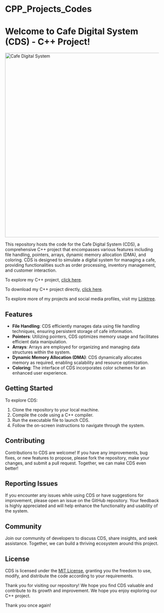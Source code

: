 # CPP_Projects_Codes

# Welcome to Cafe Digital System (CDS) - C++ Project!

<img width="602" alt="Cafe Digital System" src="https://github.com/BilalAli6/CPP_Projects_Codes/assets/143745255/00479aed-f82a-4994-a9b7-5c8868b6e806">




This repository hosts the code for the Cafe Digital System (CDS), a comprehensive C++ project that encompasses various features including file handling,
pointers, arrays, dynamic memory allocation (DMA), and coloring. CDS is designed to simulate a digital system for managing a cafe, providing functionalities
such as order processing, inventory management, and customer interaction.

To explore my C++ project, [click here](https://drive.google.com/drive/u/0/folders/12Hon_q9_x7x2GAUFvIMfV1UmpMYPsyVD).

To download my C++ project directly, [click here](https://drive.google.com/drive/u/0/folders/12Hon_q9_x7x2GAUFvIMfV1UmpMYPsyVD).

To explore more of my projects and social media profiles, visit my [Linktree](linktr.ee/bilalalisaif6).



## Features

- **File Handling**: CDS efficiently manages data using file handling techniques, ensuring persistent storage of cafe information.
- **Pointers**: Utilizing pointers, CDS optimizes memory usage and facilitates efficient data manipulation.
- **Arrays**: Arrays are employed for organizing and managing data structures within the system.
- **Dynamic Memory Allocation (DMA)**: CDS dynamically allocates memory as required, enabling scalability and resource optimization.
- **Coloring**: The interface of CDS incorporates color schemes for an enhanced user experience.

## Getting Started

To explore CDS:

1. Clone the repository to your local machine.
2. Compile the code using a C++ compiler.
3. Run the executable file to launch CDS.
4. Follow the on-screen instructions to navigate through the system.

## Contributing

Contributions to CDS are welcome! If you have any improvements, bug fixes, or new features to propose, please fork the repository, make your changes, and submit a pull request. Together, we can make CDS even better!

## Reporting Issues

If you encounter any issues while using CDS or have suggestions for improvement, please open an issue on the GitHub repository. Your feedback is highly appreciated and will help enhance the functionality and usability of the system.

## Community

Join our community of developers to discuss CDS, share insights, and seek assistance. Together, we can build a thriving ecosystem around this project.

## License

CDS is licensed under the [MIT License](LICENSE), granting you the freedom to use, modify, and distribute the code according to your requirements.

Thank you for visiting our repository! We hope you find CDS valuable and contribute to its growth and improvement. We hope you enjoy exploring our C++ project.


Thank you once again!
